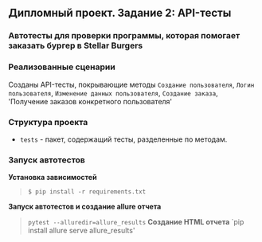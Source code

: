 ## Дипломный проект. Задание 2: API-тесты

### Автотесты для проверки программы, которая помогает заказать бургер в Stellar Burgers

### Реализованные сценарии

Созданы API-тесты, покрывающие методы `Создание пользователя`, `Логин пользователя`, `Изменение данных пользователя`, 
`Создание заказа`, 'Получение заказов конкретного пользователя'


### Структура проекта

- `tests` - пакет, содержащий тесты, разделенные по методам.

### Запуск автотестов

**Установка зависимостей**

> `$ pip install -r requirements.txt`

**Запуск автотестов и создание allure отчета**

>  `pytest --alluredir=allure_results`
**Создание HTML отчета** 
> `pip install allure serve allure_results'